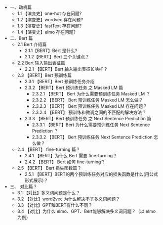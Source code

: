 - 一、动机篇
    - 1.1 【演变史】one-hot 存在问题?
    - 1.2【演变史】wordvec 存在问题?
    - 1.3【演变史】fastText 存在问题?
    - 1.4【演变史】elmo 存在问题?
- 二、Bert 篇
    - 2.1 Bert 介绍篇
        - 2.1.1【BERT】Bert 是什么?
        - 2.1.2【BERT】Bert 三个关键点？
    - 2.2 Bert 输入输出表征篇
        - 2.2.1 【BERT】Bert 输入输出表征长啥样？
    - 2.3 【BERT】Bert 预训练篇
        - 2.3.1 【BERT】Bert 预训练任务介绍
        - 2.3.2 【BERT】Bert 预训练任务 之 Masked LM 篇
            - 2.3.2.1 【BERT】 Bert 为什么需要预训练任务 Masked LM ？
            - 2.3.2.2 【BERT】 Bert 预训练任务 Masked LM 怎么做？
            - 2.3.2.3 【BERT】 Bert 预训练任务 Masked LM 存在问题？
            - 2.3.2.4 【BERT】 预训练和微调之间的不匹配的解决方法？
        - 2.3.3 【BERT】Bert 预训练任务 之 Next Sentence Prediction 篇
            - 2.3.3.1 【BERT】Bert 为什么需要预训练任务 Next Sentence Prediction ？
            - 2.3.3.2 【BERT】 Bert 预训练任务 Next Sentence Prediction 怎么做？
    - 2.4 【BERT】 fine-turning 篇？
        - 2.4.1 【BERT】为什么 Bert 需要 fine-turning？
        - 2.4.2 【BERT】 Bert 如何 fine-turning？
    - 2.5 【BERT】 Bert 损失函数篇？
        - 2.5.1 【BERT】BERT的两个预训练任务对应的损失函数是什么(用公式形式展示)？
- 三、 对比篇？
    - 3.1 【对比】多义词问题是什么？
    - 3.2 【对比】word2vec 为什么解决不了多义词问题？
    - 3.3 【对比】GPT和BERT有什么不同？
    - 3.4 【对比】为什么 elmo、GPT、Bert能够解决多义词问题？（以 elmo 为例）
